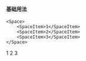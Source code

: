 <script lang="ts">
    import { Space, SpaceItem } from '$lib'
</script>

#### 基础用法

```svelte
<Space>
    <SpaceItem>1</SpaceItem>
    <SpaceItem>2</SpaceItem>
    <SpaceItem>3</SpaceItem>
</Space>
```

<Space>
    <SpaceItem>1</SpaceItem>
    <SpaceItem>2</SpaceItem>
    <SpaceItem>3</SpaceItem>
</Space>

